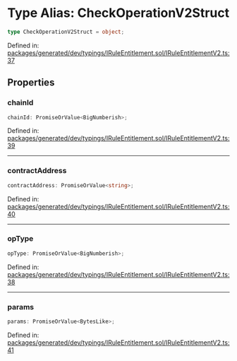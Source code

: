 # Type Alias: CheckOperationV2Struct

```ts
type CheckOperationV2Struct = object;
```

Defined in: [packages/generated/dev/typings/IRuleEntitlement.sol/IRuleEntitlementV2.ts:37](https://github.com/towns-protocol/towns/blob/0db1fd0ac7258e8db8cedfb6183e8eade8284fa1/packages/generated/dev/typings/IRuleEntitlement.sol/IRuleEntitlementV2.ts#L37)

## Properties

### chainId

```ts
chainId: PromiseOrValue<BigNumberish>;
```

Defined in: [packages/generated/dev/typings/IRuleEntitlement.sol/IRuleEntitlementV2.ts:39](https://github.com/towns-protocol/towns/blob/0db1fd0ac7258e8db8cedfb6183e8eade8284fa1/packages/generated/dev/typings/IRuleEntitlement.sol/IRuleEntitlementV2.ts#L39)

***

### contractAddress

```ts
contractAddress: PromiseOrValue<string>;
```

Defined in: [packages/generated/dev/typings/IRuleEntitlement.sol/IRuleEntitlementV2.ts:40](https://github.com/towns-protocol/towns/blob/0db1fd0ac7258e8db8cedfb6183e8eade8284fa1/packages/generated/dev/typings/IRuleEntitlement.sol/IRuleEntitlementV2.ts#L40)

***

### opType

```ts
opType: PromiseOrValue<BigNumberish>;
```

Defined in: [packages/generated/dev/typings/IRuleEntitlement.sol/IRuleEntitlementV2.ts:38](https://github.com/towns-protocol/towns/blob/0db1fd0ac7258e8db8cedfb6183e8eade8284fa1/packages/generated/dev/typings/IRuleEntitlement.sol/IRuleEntitlementV2.ts#L38)

***

### params

```ts
params: PromiseOrValue<BytesLike>;
```

Defined in: [packages/generated/dev/typings/IRuleEntitlement.sol/IRuleEntitlementV2.ts:41](https://github.com/towns-protocol/towns/blob/0db1fd0ac7258e8db8cedfb6183e8eade8284fa1/packages/generated/dev/typings/IRuleEntitlement.sol/IRuleEntitlementV2.ts#L41)
